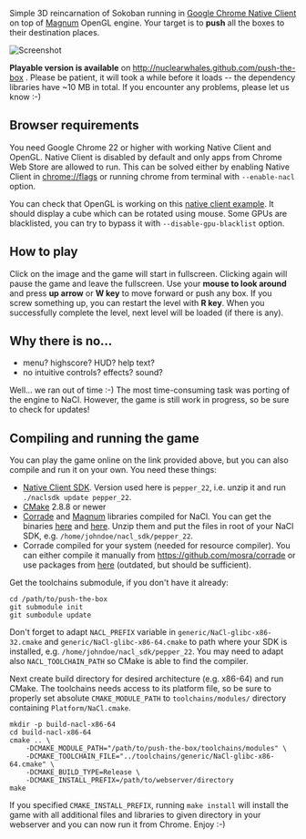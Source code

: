 Simple 3D reincarnation of Sokoban running in
[Google Chrome Native Client](https://developers.google.com/native-client/)
on top of [Magnum](https://github.com/mosra/magnum) OpenGL engine. Your target
is to **push** all the boxes to their destination places.

![Screenshot](https://github.com/nuclearwhales/push-the-box/raw/master/screenshot.png)

**Playable version is available** on http://nuclearwhales.github.com/push-the-box .
Please be patient, it will took a while before it loads -- the dependency
libraries have ~10 MB in total. If you encounter any problems, please let us
know :-)

Browser requirements
--------------------

You need Google Chrome 22 or higher with working Native Client and OpenGL.
Native Client is disabled by default and only apps from Chrome Web Store are
allowed to run. This can be solved either by enabling Native Client in
[chrome://flags](chrome://flags) or running chrome from terminal with
`--enable-nacl` option.

You can check that OpenGL is working on this [native client example](http://gonativeclient.appspot.com/dev/demos/sdk_examples/fullscreen_tumbler/fullscreen_tumbler.html).
It should display a cube which can be rotated using mouse. Some GPUs are
blacklisted, you can try to bypass it with `--disable-gpu-blacklist` option.

How to play
-----------

Click on the image and the game will start in fullscreen. Clicking again will
pause the game and leave the fullscreen. Use your **mouse to look around**
and press **up arrow** or **W key** to move forward or push any box. If you
screw something up, you can restart the level with **R key**. When you
successfully complete the level, next level will be loaded (if there is any).

Why there is no...
------------------

 - menu? highscore? HUD? help text?
 - no intuitive controls? effects? sound?

Well... we ran out of time :-) The most time-consuming task was porting of the
engine to NaCl. However, the game is still work in progress, so be sure to
check for updates!

Compiling and running the game
------------------------------

You can play the game online on the link provided above, but you can also
compile and run it on your own. You need these things:

 - [Native Client SDK](https://developers.google.com/native-client/beta/sdk/download).
   Version used here is `pepper_22`, i.e. unzip it and run `./naclsdk update pepper_22`.
 - [CMake](http://www.cmake.org) 2.8.8 or newer
 - [Corrade](https://github.com/mosra/corrade) and
   [Magnum](https://github.com/mosra/magnum) libraries compiled for NaCl. You
   can get the binaries [here](https://github.com/downloads/mosra/corrade/corrade-nacl-20121129-4577467.zip)
   and [here](https://github.com/downloads/mosra/magnum/magnum-nacl-20121129-029a480.zip).
   Unzip them and put the files in root of
   your NaCl SDK, e.g. `/home/johndoe/nacl_sdk/pepper_22`.
 - Corrade compiled for your system (needed for resource compiler). You can
   either compile it manually from https://github.com/mosra/corrade or use
   packages from [here](http://mosra.cz/blog/corrade.php) (outdated, but
   should be sufficient).

Get the toolchains submodule, if you don't have it already:

    cd /path/to/push-the-box
    git submodule init
    git sumbodule update

Don't forget to adapt `NACL_PREFIX` variable in `generic/NaCl-glibc-x86-32.cmake`
and `generic/NaCl-glibc-x86-64.cmake` to path where your SDK is installed,
e.g. `/home/johndoe/nacl_sdk/pepper_22`. You may need to adapt also
`NACL_TOOLCHAIN_PATH` so CMake is able to find the compiler.

Next create build directory for desired architecture (e.g. x86-64) and run
CMake. The toolchains needs access to its platform file, so be sure to
properly set absolute `CMAKE_MODULE_PATH` to `toolchains/modules/` directory
containing `Platform/NaCl.cmake`.

    mkdir -p build-nacl-x86-64
    cd build-nacl-x86-64
    cmake .. \
        -DCMAKE_MODULE_PATH="/path/to/push-the-box/toolchains/modules" \
        -DCMAKE_TOOLCHAIN_FILE="../toolchains/generic/NaCl-glibc-x86-64.cmake" \
        -DCMAKE_BUILD_TYPE=Release \
        -DCMAKE_INSTALL_PREFIX=/path/to/webserver/directory
    make

If you specified `CMAKE_INSTALL_PREFIX`, running `make install` will install
the game with all additional files and libraries to given directory in your
webserver and you can now run it from Chrome. Enjoy :-)
